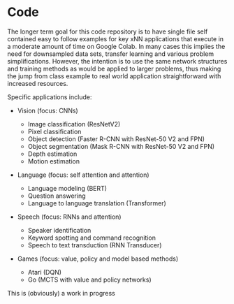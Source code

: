 # Code

The longer term goal for this code repository is to have single file self contained easy to follow examples for key xNN applications that execute in a moderate amount of time on Google Colab.  In many cases this implies the need for downsampled data sets, transfer learning and various problem simplifications.  However, the intention is to use the same network structures and training methods as would be applied to larger problems, thus making the jump from class example to real world application straightforward with increased resources.

Specific applications include:

- Vision (focus: CNNs)
  - Image classification (ResNetV2)
  - Pixel classification
  - Object detection (Faster R-CNN with ResNet-50 V2 and FPN)
  - Object segmentation (Mask R-CNN with ResNet-50 V2 and FPN)
  - Depth estimation
  - Motion estimation

- Language (focus: self attention and attention)
  - Language modeling (BERT)
  - Question answering
  - Language to language translation (Transformer)

- Speech (focus: RNNs and attention)
  - Speaker identification
  - Keyword spotting and command recognition
  - Speech to text transduction (RNN Transducer)

- Games (focus: value, policy and model based methods)
  - Atari (DQN)
  - Go (MCTS with value and policy networks)

This is (obviously) a work in progress
